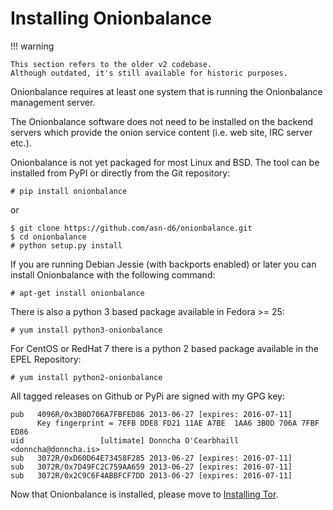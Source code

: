 # Installing Onionbalance

!!! warning

    This section refers to the older v2 codebase.
    Although outdated, it's still available for historic purposes.

Onionbalance requires at least one system that is running the
Onionbalance management server.

The Onionbalance software does not need to be installed on the backend
servers which provide the onion service content (i.e. web site, IRC
server etc.).

Onionbalance is not yet packaged for most Linux and BSD. The tool can be
installed from PyPI or directly from the Git repository:

```console
# pip install onionbalance
```

or

```console
$ git clone https://github.com/asn-d6/onionbalance.git
$ cd onionbalance
# python setup.py install
```

If you are running Debian Jessie (with backports enabled) or later you
can install Onionbalance with the following command:

```console
# apt-get install onionbalance
```

There is also a python 3 based package available in Fedora \>= 25:

```console
# yum install python3-onionbalance
```

For CentOS or RedHat 7 there is a python 2 based package available in
the EPEL Repository:

```console
# yum install python2-onionbalance
```

All tagged releases on Github or PyPi are signed with my GPG key:

    pub   4096R/0x3B0D706A7FBFED86 2013-06-27 [expires: 2016-07-11]
          Key fingerprint = 7EFB DDE8 FD21 11AE A7BE  1AA6 3B0D 706A 7FBF ED86
    uid                 [ultimate] Donncha O'Cearbhaill <donncha@donncha.is>
    sub   3072R/0xD60D64E73458F285 2013-06-27 [expires: 2016-07-11]
    sub   3072R/0x7D49FC2C759AA659 2013-06-27 [expires: 2016-07-11]
    sub   3072R/0x2C9C6F4ABBFCF7DD 2013-06-27 [expires: 2016-07-11]

Now that Onionbalance is installed, please move to
[Installing Tor](installing_tor.md).
